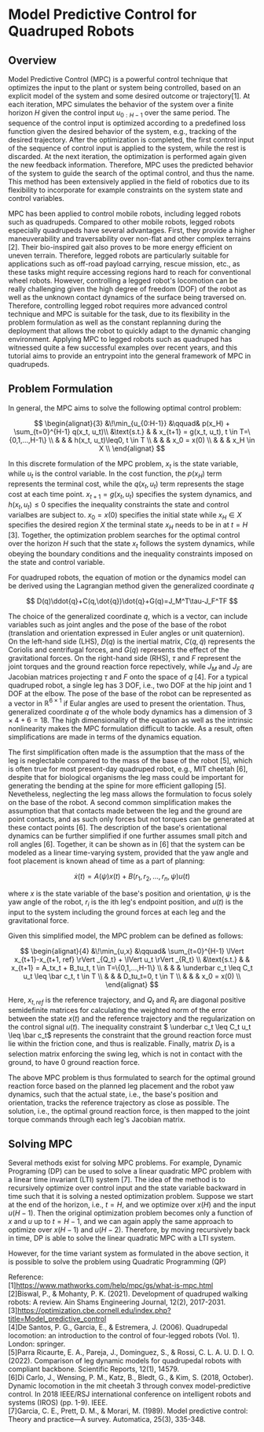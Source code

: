 # Model Predictive Control for Quadruped Robots

## Overview
Model Predictive Control (MPC) is a powerful control technique that optimizes the input to the plant or system being controlled, based on an explicit model of the system and some desired outcome or trajectory[1]. At each iteration, MPC simulates the behavior of the system over a finite horizon $H$ given the control input $u_{0:H-1}$ over the same period. The sequence of the control input is optimized according to a predefined loss function given the desired behavior of the system, e.g., tracking of the desired trajectory. After the optimization is completed, the first control input of the sequence of control input is applied to the system, while the rest is discarded. At the next iteration, the optimization is performed again given the new feedback information. Therefore, MPC uses the predicted behavior of the system to guide the search of the optimal control, and thus the name. This method has been extensively applied in the field of robotics due to its flexibility to incorporate for example constraints on the system state and control variables.

MPC has been applied to control mobile robots, including legged robots such as quadrupeds. Compared to other mobile robots, legged robots especially quadrupeds have several advantages. First, they provide a higher maneuverability and traversability over non-flat and other complex terrains [2]. Their bio-inspired gait also proves to be more energy efficient on uneven terrain. Therefore, legged robots are particularly suitable for applications such as off-road payload carrying, rescue mission, etc., as these tasks might require accessing regions hard to reach for conventional wheel robots. However, controlling a legged robot's locomotion can be really challenging given the high degree of freedom (DOF) of the robot as well as the unknown contact dynamics of the surface being traversed on. Therefore, controlling legged robot requires more advanced control technique and MPC is suitable for the task, due to its flexibility in the problem formulation as well as the constant replanning during the deployment that allows the robot to quickly adapt to the dynamic changing environment. Applying MPC to legged robots such as quadruped has witnessed quite a few successful examples over recent years, and this tutorial aims to provide an entrypoint into the general framework of MPC in quadrupeds. 

## Problem Formulation
In general, the MPC aims to solve the following optimal control problem:

$$
\begin{alignat}{3}
&\!\min_{u_{0:H-1}} &\qquad& p(x_H) + \sum_{t=0}^{H-1} q(x_t, u_t)\\
&\text{s.t.} &      & x_{t+1} = g(x_t, u_t), t \in T=\{0,1,...,H-1\} \\
&            &      & h(x_t, u_t)\leq0, t \in T \\
&            &      & x_0 = x(0) \\
&            &      & x_H \in X \\
\end{alignat}
$$

In this discrete formulation of the MPC problem, $x_t$ is the state variable, while $u_t$ is the control variable. In the cost function, the $p(x_H)$ term represents the terminal cost, while the $q(x_t, u_t)$ term represents the stage cost at each time point. $x_{t+1} = g(x_t, u_t)$ specifies the system dynamics, and $h(x_t, u_t)\leq0$ specifies the inequality constraints the state and control varialbes are subject to. $x_0 = x(0)$ specifies the initial state while $x_H \in X$ specifies the desired region $X$ the terminal state $x_H$ needs to be in at $t=H$ [3]. Together, the optimization problem searches for the optimal control over the horizon $H$ such that the state $x_t$ follows the system dynamics, while obeying the boundary conditions and the inequality constraints imposed on the state and control variable. 

For quadruped robots, the equation of motion or the dynamics model can be derived using the Lagrangian method given the generalized coordinate $q$

$$
D(q)\ddot{q}+C(q,\dot{q})\dot{q}+G(q)=J_M^T\tau-J_F^TF
$$

The choice of the generalized coordinate $q$, which is a vector, can include variables such as joint angles and the pose of the base of the robot (translation and orientation expressed in Euler angles or unit quaternion). On the left-hand side (LHS), $D(q)$ is the inertial matrix, $C(q,\dot{q})$ represents the Coriolis and centrifugal forces, and $G(q)$ represents the effect of the gravitational forces. On the right-hand side (RHS), $\tau$ and $F$ represent the joint torques and the ground reaction force repectively, while $J_M$ and $J_F$ are Jacobian matrices projecting $\tau$ and $F$ onto the space of $q$ [4]. For a typical quadruped robot, a single leg has 3 DOF, i.e., two DOF at the hip joint and 1 DOF at the elbow. The pose of the base of the robot can be represented as a vector in $\mathbb{R}^{6\times1}$ if Eular angles are used to present the orientation. Thus, generalized coordinate $q$ of the whole body dynamics has a dimension of $3\times4+6=18$. The high dimensionality of the equation as well as the intrinsic nonlinearity makes the MPC formulation difficult to tackle. As a result, often simplifications are made in terms of the dynamics equation.

The first simplification often made is the assumption that the mass of the leg is neglectable compared to the mass of the base of the robot [5], which is often true for most present-day quadruped robot, e.g., MIT cheetah [6], despite that for biological organisms the leg mass could be important for generating the bending at the spine for more efficient galloping [5]. Nevetheless, neglecting the leg mass allows the formulation to focus solely on the base of the robot. A second common simplification makes the assumption that that contacts made between the leg and the ground are point contacts, and as such only forces but not torques can be generated at these contact points [6]. The description of the base's orientational dynamics can be further simplified if one further assumes small pitch and roll angles [6]. Together, it can be shown as in [6] that the system can be modeled as a linear time-varying system, provided that the yaw angle and foot placement is known ahead of time as a part of planning:

$$
\dot{x}(t)=A(\psi)x(t)+B(r_1,r_2,...,r_n,\psi)u(t)
$$

where $x$ is the state variable of the base's position and orientation, $\psi$ is the yaw angle of the robot, $r_i$ is the ith leg's endpoint position, and $u(t)$ is the input to the system including the ground forces at each leg and the gravitational force. 

Given this simplified model, the MPC problem can be defined as follows:

$$
\begin{alignat}{4}
&\!\min_{u,x} &\qquad& \sum_{t=0}^{H-1} \lVert x_{t+1}-x_{t+1, ref} \rVert _{Q_t} + \lVert u_t \rVert _{R_t} \\
&\text{s.t.} &      & x_{t+1} = A_tx_t + B_tu_t, t \in T=\{0,1,...,H-1\} \\
&            &      & \underbar c_t \leq C_t u_t \leq \bar c_t, t \in T \\
&            &      & D_tu_t=0, t \in T \\ 
&            &      & x_0 = x(0) \\
\end{alignat}
$$

Here, $x_{t, ref}$ is the reference trajectory, and $Q_t$ and $R_t$ are diagonal positive semidefinite matrices for calculating the weighted norm of the error between the state $x(t)$ and the reference trajectory and the regularization on the control signal $u(t)$. The inequality constraint $ \underbar c_t \leq C_t u_t \leq \bar c_t$ represents the constraint that the ground reaction force must lie within the friction cone, and thus is realizable. Finally, matrix $D_t$ is a selection matrix enforcing the swing leg, which is not in contact with the ground, to have 0 ground reaction force. 

The above MPC problem is thus formulated to search for the optimal ground reaction force based on the planned leg placement and the robot yaw dynamics, such that the actual state, i.e., the base's position and orientation, tracks the reference trajectory as close as possible. The solution, i.e., the optimal ground reaction force, is then mapped to the joint torque commands through each leg's Jacobian matrix. 

## Solving MPC
Several methods exist for solving MPC problems. For example, Dynamic Programing (DP) can be used to solve a linear quadratic MPC problem with a linear time invariant (LTI) system [7]. The idea of the method is to recursively optimize over control input and the state variable backward in time such that it is solving a nested optimization problem. Suppose we start at the end of the horizon, i.e., $t=H$, and we optimize over $x(H)$ and the input $u(H-1)$. Then the original optimization problem becomes only a function of $x$ and $u$ up to $t=H-1$, and we can again apply the same approach to optimize over $x(H-1)$ and $u(H-2)$. Therefore, by moving recursively back in time, DP is able to solve the linear quadratic MPC with a LTI system. 

However, for the time variant system as formulated in the above section, it is possible to solve the problem using Quadratic Programming (QP)



Reference: <br />
[1]https://www.mathworks.com/help/mpc/gs/what-is-mpc.html <br />
[2]Biswal, P., & Mohanty, P. K. (2021). Development of quadruped walking robots: A review. Ain Shams Engineering Journal, 12(2), 2017-2031. <br />
[3]https://optimization.cbe.cornell.edu/index.php?title=Model_predictive_control <br />
[4]De Santos, P. G., Garcia, E., & Estremera, J. (2006). Quadrupedal locomotion: an introduction to the control of four-legged robots (Vol. 1). London: springer. <br />
[5]Parra Ricaurte, E. A., Pareja, J., Dominguez, S., & Rossi, C. L. A. U. D. I. O. (2022). Comparison of leg dynamic models for quadrupedal robots with compliant backbone. Scientific Reports, 12(1), 14579. <br />
[6]Di Carlo, J., Wensing, P. M., Katz, B., Bledt, G., & Kim, S. (2018, October). Dynamic locomotion in the mit cheetah 3 through convex model-predictive control. In 2018 IEEE/RSJ international conference on intelligent robots and systems (IROS) (pp. 1-9). IEEE. <br />
[7]Garcia, C. E., Prett, D. M., & Morari, M. (1989). Model predictive control: Theory and practice—A survey. Automatica, 25(3), 335-348. <br />
